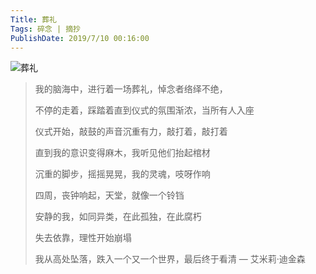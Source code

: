 ```yaml
---
Title: 葬礼
Tags: 碎念 | 摘抄
PublishDate: 2019/7/10 00:16:00 
---
```


![葬礼](/articles/imgs/zangli.png)

> 我的脑海中，进行着一场葬礼，悼念者络绎不绝，
>
> 不停的走着，踩踏着直到仪式的氛围渐浓，当所有人入座
>
> 仪式开始，敲鼓的声音沉重有力，敲打着，敲打着
>
> 直到我的意识变得麻木，我听见他们抬起棺材
>
> 沉重的脚步，摇摇晃晃，我的灵魂，吱呀作响
>
> 四周，丧钟响起，天堂，就像一个铃铛
>
> 安静的我，如同异类，在此孤独，在此腐朽
>
> 失去依靠，理性开始崩塌
>
> 我从高处坠落，跌入一个又一个世界，最后终于看清
>                                                                                                                                                                             — 艾米莉·迪金森


